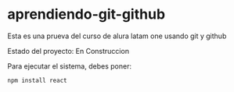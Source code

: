 # aprendiendo-git-github
Esta es una prueva del curso de alura latam one usando git y github

Estado del proyecto: En Construccion 

Para ejecutar el sistema, debes poner:

```npm install react```
